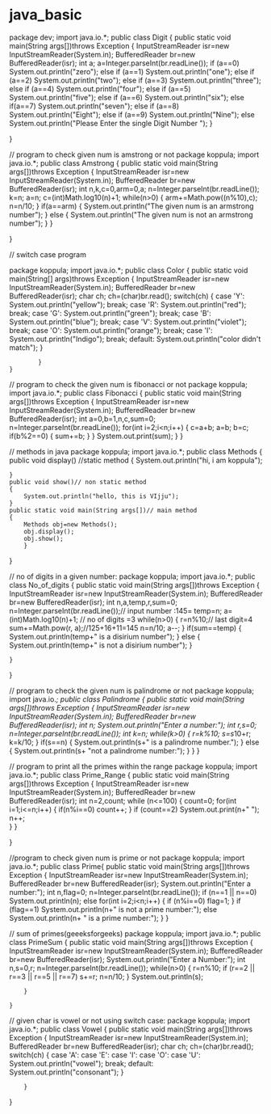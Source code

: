 # java_basic

package dev;
import java.io.*;
public class Digit {
	public static void main(String args[])throws Exception
	{
		InputStreamReader isr=new InputStreamReader(System.in);
		BufferedReader br=new BufferedReader(isr);
		int a;
		a=Integer.parseInt(br.readLine());
		if (a==0)
			System.out.println("zero");
		else if (a==1)
			System.out.println("one");
		else if (a==2)
			System.out.println("two");
		else if (a==3)
			System.out.println("three");
		else if (a==4)
			System.out.println("four");
		else if (a==5)
			System.out.println("five");
		else if (a==6)
			System.out.println("six");
		else if(a==7)
			System.out.println("seven");
		else if (a==8)
			System.out.println("Eight");
		else if (a==9)
			System.out.println("Nine");
		else
			System.out.println("Please Enter the single Digit Number ");
	}

}

// program to check given  num is amstrong or not
package koppula;
import java.io.*;
public class Amstrong {
	public static void main(String args[])throws Exception
	{
		InputStreamReader isr=new InputStreamReader(System.in);
		BufferedReader br=new BufferedReader(isr);
		int n,k,c=0,arm=0,a;
		n=Integer.parseInt(br.readLine());
		k=n;
		a=n;
		c=(int)Math.log10(n)+1;
		while(n>0)
		{
			arm+=Math.pow((n%10),c);
			n=n/10;
		}
		if(a==arm) {
			System.out.println("The given num is an armstrong number");
		}
		else
		{
			System.out.println("The given num is not an armstrong number");
		}
	}

}

// switch case program

package koppula;
import java.io.*;
public class Color {
	public static void main(String[] args)throws Exception
		{
			InputStreamReader isr=new InputStreamReader(System.in);
			BufferedReader br=new BufferedReader(isr);
			char ch;
			ch=(char)br.read();
			switch(ch)
			{
			case 'Y':
				System.out.println("yellow");
				break;
			case 'R':
				System.out.println("red");
				break;
			case 'G':
				System.out.println("green");
				break;
			case 'B':
				System.out.println("blue");
				break;
			case 'V':
				System.out.println("violet");
				break;
			case 'O':
				System.out.println("orange");
				break;
			case 'I':
				System.out.println("Indigo");
				break;
				default:
				System.out.println("color didn't match");
			}
			
			}
	}


// program to check the given num is fibonacci or not
package koppula;
import java.io.*;
public class Fibonacci {
	public static void main(String args[])throws Exception
	{
		InputStreamReader isr=new InputStreamReader(System.in);
		BufferedReader br=new BufferedReader(isr);
		int a=0,b=1,n,c,sum=0;
		n=Integer.parseInt(br.readLine());
		for(int i=2;i<n;i++)
		{
		c=a+b;
		a=b;
		b=c;
		if(b%2==0) {
			sum+=b;
		}
		}
		System.out.print(sum);
	}
}

// methods in java
package koppula;
import java.io.*;
public class Methods {
	public  void display() //static method
	{
		System.out.println("hi, i am koppula");
		
	}
	public void show()// non static method
	{
		System.out.println("hello, this is VIjju");
	}
	public static void main(String args[])// main method
	{
		Methods obj=new Methods();
		obj.display();
		obj.show();
		}

}

// no of digits in a given number:
package koppula;
import java.io.*;
public class No_of_digits {
	public static void main(String args[])throws Exception
	{
		InputStreamReader isr=new InputStreamReader(System.in);
		BufferedReader br=new BufferedReader(isr);
		int n,a,temp,r,sum=0;
		n=Integer.parseInt(br.readLine());//  input number :145= 
		temp=n;
		a=(int)Math.log10(n)+1; // no of digits =3
		while(n>0) {
			r=n%10;// last digit=4
			sum+=Math.pow(r, a);//125+16+11=145 
			n=n/10;
			a--;
	}
		if(sum==temp) {
			System.out.println(temp+" is a disirium number");
		}
		else {
		System.out.println(temp+" is not a disirium number");
		}
		
		
	}

}

// program to check the given num is palindrome or not
package koppula;
import java.io.*;
public class Palindrome {
	public static void main(String args[])throws Exception
	{
		InputStreamReader isr=new InputStreamReader(System.in);
		BufferedReader br=new BufferedReader(isr);
		int n;
		System.out.println("Enter a number:");
		int r,s=0;
		n=Integer.parseInt(br.readLine());
		int k=n;
		while(k>0)
		{
			r=k%10;
			s=s*10+r;
			k=k/10;
		}
		if(s==n) {
			System.out.println(s+" is a palindrome number.");
		}
		else {
		System.out.println(s+ "not a palindrome number:");
		}
	}
}

// program to print all the primes within the range
package koppula;
import java.io.*;
public class Prime_Range {
	public static void main(String args[])throws Exception
	{
		InputStreamReader isr=new InputStreamReader(System.in);
		BufferedReader br=new BufferedReader(isr);
		int n=2,count;
		while (n<=100)
		{
			count=0;
			for(int i=1;i<=n;i++)
			{
				if(n%i==0)
					count++;
			}
			if (count==2)
				System.out.print(n+" ");
			n++;	
		}
	}

}

//program to check given num is prime or not 
package koppula;
import java.io.*;
public class Prime{
	public static void main(String args[])throws Exception
	{
		InputStreamReader isr=new InputStreamReader(System.in);
		BufferedReader br=new BufferedReader(isr);
		System.out.println("Enter a number:");
		int n,flag=0;
		n=Integer.parseInt(br.readLine());
		if (n==1 || n==0)
			System.out.println(n);
		else
			for(int i=2;i<n;i++)
			{
				if (n%i==0)
					flag=1;
			}
		if (flag==1)
			System.out.println(n+" is not a prime number:");
		else
			System.out.println(n+ " is a prime number:");
}
}

// sum of primes(geeeksforgeeks)
package koppula;
import java.io.*;
public class PrimeSum {
	public static void main(String args[])throws Exception
	{
		InputStreamReader isr=new InputStreamReader(System.in);
		BufferedReader br=new BufferedReader(isr);
		System.out.println("Enter a Number:");
		int n,s=0,r;
		n=Integer.parseInt(br.readLine());
		while(n>0)
		{
			r=n%10;
			if (r==2 || r==3 || r==5 || r==7)
				s+=r;
			n=n/10;
		}
			System.out.println(s);
			
		}
			
	}
  
  // given char is vowel or not using switch case:
  package koppula;
import java.io.*;
public class Vowel {
	public static void main(String args[])throws Exception
	{
		InputStreamReader isr=new InputStreamReader(System.in);
		BufferedReader br=new BufferedReader(isr);
		char ch;
		ch=(char)br.read();
		switch(ch)
		{
		case 'A':
		case 'E':
		case 'I':
		case 'O':
		case 'U':
			System.out.println("vowel");
			break;
			default:
			System.out.println("consonant");
		}
		
		}
}






